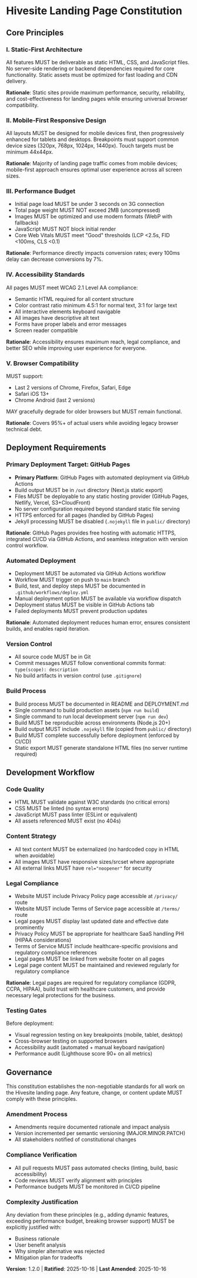 <!--
Sync Impact Report:
Version: 1.2.0 (Added legal page requirements)
Modified principles:
  - Updated "Deployment Requirements" section to specify GitHub Pages as primary target (v1.1.0)
  - Added GitHub Actions workflow requirements (v1.1.0)
  - Specified Next.js output directory structure (v1.1.0)
  - Added Jekyll prevention requirements (v1.1.0)
  - Added "Legal Compliance" section with Privacy Policy and Terms of Service requirements (v1.2.0)
Added sections:
  - Automated Deployment subsection under Deployment Requirements (v1.1.0)
  - Legal Compliance section under Development Workflow (v1.2.0)
Removed sections: N/A
Templates requiring updates:
  ✅ Updated - plan-template.md (Constitution Check section will reference these principles)
  ✅ Updated - spec-template.md (Requirements align with static site needs, legal pages added)
  ✅ Updated - tasks-template.md (Task structure supports static site workflows)
Follow-up TODOs: None
-->

# Hivesite Landing Page Constitution

## Core Principles

### I. Static-First Architecture

All features MUST be deliverable as static HTML, CSS, and JavaScript files. No server-side rendering or backend dependencies required for core functionality. Static assets must be optimized for fast loading and CDN delivery.

**Rationale**: Static sites provide maximum performance, security, reliability, and cost-effectiveness for landing pages while ensuring universal browser compatibility.

### II. Mobile-First Responsive Design

All layouts MUST be designed for mobile devices first, then progressively enhanced for tablets and desktops. Breakpoints must support common device sizes (320px, 768px, 1024px, 1440px). Touch targets must be minimum 44x44px.

**Rationale**: Majority of landing page traffic comes from mobile devices; mobile-first approach ensures optimal user experience across all screen sizes.

### III. Performance Budget

- Initial page load MUST be under 3 seconds on 3G connection
- Total page weight MUST NOT exceed 2MB (uncompressed)
- Images MUST be optimized and use modern formats (WebP with fallbacks)
- JavaScript MUST NOT block initial render
- Core Web Vitals MUST meet "Good" thresholds (LCP <2.5s, FID <100ms, CLS <0.1)

**Rationale**: Performance directly impacts conversion rates; every 100ms delay can decrease conversions by 7%.

### IV. Accessibility Standards

All pages MUST meet WCAG 2.1 Level AA compliance:

- Semantic HTML required for all content structure
- Color contrast ratio minimum 4.5:1 for normal text, 3:1 for large text
- All interactive elements keyboard navigable
- All images have descriptive alt text
- Forms have proper labels and error messages
- Screen reader compatible

**Rationale**: Accessibility ensures maximum reach, legal compliance, and better SEO while improving user experience for everyone.

### V. Browser Compatibility

MUST support:

- Last 2 versions of Chrome, Firefox, Safari, Edge
- Safari iOS 13+
- Chrome Android (last 2 versions)

MAY gracefully degrade for older browsers but MUST remain functional.

**Rationale**: Covers 95%+ of actual users while avoiding legacy browser technical debt.

## Deployment Requirements

### Primary Deployment Target: GitHub Pages

- **Primary Platform**: GitHub Pages with automated deployment via GitHub Actions
- Build output MUST be in `/out` directory (Next.js static export)
- Files MUST be deployable to any static hosting provider (GitHub Pages, Netlify, Vercel, S3+CloudFront)
- No server configuration required beyond standard static file serving
- HTTPS enforced for all pages (handled by GitHub Pages)
- Jekyll processing MUST be disabled (`.nojekyll` file in `public/` directory)

**Rationale**: GitHub Pages provides free hosting with automatic HTTPS, integrated CI/CD via GitHub Actions, and seamless integration with version control workflow.

### Automated Deployment

- Deployment MUST be automated via GitHub Actions workflow
- Workflow MUST trigger on push to `main` branch
- Build, test, and deploy steps MUST be documented in `.github/workflows/deploy.yml`
- Manual deployment option MUST be available via workflow dispatch
- Deployment status MUST be visible in GitHub Actions tab
- Failed deployments MUST prevent production updates

**Rationale**: Automated deployment reduces human error, ensures consistent builds, and enables rapid iteration.

### Version Control

- All source code MUST be in Git
- Commit messages MUST follow conventional commits format: `type(scope): description`
- No build artifacts in version control (use `.gitignore`)

### Build Process

- Build process MUST be documented in README and DEPLOYMENT.md
- Single command to build production assets (`npm run build`)
- Single command to run local development server (`npm run dev`)
- Build MUST be reproducible across environments (Node.js 20+)
- Build output MUST include `.nojekyll` file (copied from `public/` directory)
- Build MUST complete successfully before deployment (enforced by CI/CD)
- Static export MUST generate standalone HTML files (no server runtime required)

## Development Workflow

### Code Quality

- HTML MUST validate against W3C standards (no critical errors)
- CSS MUST be linted (no syntax errors)
- JavaScript MUST pass linter (ESLint or equivalent)
- All assets referenced MUST exist (no 404s)

### Content Strategy

- All text content MUST be externalized (no hardcoded copy in HTML when avoidable)
- All images MUST have responsive sizes/srcset where appropriate
- All external links MUST have `rel="noopener"` for security

### Legal Compliance

- Website MUST include Privacy Policy page accessible at `/privacy/` route
- Website MUST include Terms of Service page accessible at `/terms/` route
- Legal pages MUST display last updated date and effective date prominently
- Privacy Policy MUST be appropriate for healthcare SaaS handling PHI (HIPAA considerations)
- Terms of Service MUST include healthcare-specific provisions and regulatory compliance references
- Legal pages MUST be linked from website footer on all pages
- Legal page content MUST be maintained and reviewed regularly for regulatory compliance

**Rationale**: Legal pages are required for regulatory compliance (GDPR, CCPA, HIPAA), build trust with healthcare customers, and provide necessary legal protections for the business.

### Testing Gates

Before deployment:

- Visual regression testing on key breakpoints (mobile, tablet, desktop)
- Cross-browser testing on supported browsers
- Accessibility audit (automated + manual keyboard navigation)
- Performance audit (Lighthouse score 90+ on all metrics)

## Governance

This constitution establishes the non-negotiable standards for all work on the Hivesite landing page. Any feature, change, or content update MUST comply with these principles.

### Amendment Process

- Amendments require documented rationale and impact analysis
- Version incremented per semantic versioning (MAJOR.MINOR.PATCH)
- All stakeholders notified of constitutional changes

### Compliance Verification

- All pull requests MUST pass automated checks (linting, build, basic accessibility)
- Code reviews MUST verify alignment with principles
- Performance budgets MUST be monitored in CI/CD pipeline

### Complexity Justification

Any deviation from these principles (e.g., adding dynamic features, exceeding performance budget, breaking browser support) MUST be explicitly justified with:

- Business rationale
- User benefit analysis
- Why simpler alternative was rejected
- Mitigation plan for tradeoffs

**Version**: 1.2.0 | **Ratified**: 2025-10-16 | **Last Amended**: 2025-10-16
